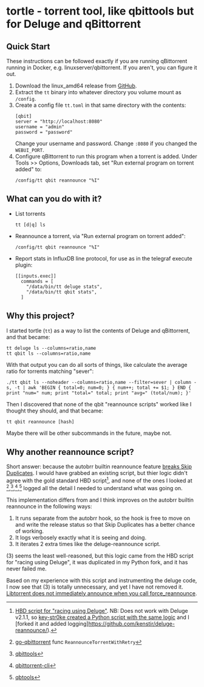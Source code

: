 # tortle - torrent tool, like qbittools but for Deluge and qBittorrent

## Quick Start

These instructions can be followed exactly if you are running qBittorrent running in Docker, e.g. linuxserver/qbittorrent.  If you aren't, you can figure it out.

1. Download the linux_amd64 release from [GitHub](https://github.com/kenstir/tortle/releases).
2. Extract the `tt` binary into whatever directory you volume mount as `/config`.
3. Create a config file `tt.toml` in that same directory with the contents:
   ```
   [qbit]
   server = "http://localhost:8080"
   username = "admin"
   password = "password"
   ```
   Change your username and password.  Change `:8080` if you changed the `WEBUI_PORT`.
4. Configure qBittorrent to run this program when a torrent is added.  Under Tools >> Options, Downloads tab, set "Run external program on torrent added" to:
   ```
   /config/tt qbit reannounce "%I"
   ```

## What can you do with it?

* List torrents
  ```
  tt [d|q] ls
  ```
* Reannounce a torrent, via "Run external program on torrent added":
  ```
  /config/tt qbit reannounce "%I"
  ```
* Report stats in InfluxDB line protocol, for use as in the telegraf execute plugin:
  ```
  [[inputs.exec]]
    commands = [
      "/data/bin/tt deluge stats",
      "/data/bin/tt qbit stats",
    ]
  ```

## Why this project?

I started tortle (`tt`) as a way to list the contents of Deluge and qBittorrent, and that became:

```
tt deluge ls --columns=ratio,name
tt qbit ls --columns=ratio,name
```

With that output you can do all sorts of things, like calculate the average ratio for torrents matching "sever":

```
./tt qbit ls --noheader --columns=ratio,name --filter=sever | column -s, -t | awk 'BEGIN { total=0; num=0; } { num++; total += $1; } END { print "num=" num; print "total=" total; print "avg=" (total/num); }'
```

Then I discovered that none of the qbit "reannounce scripts" worked like I thought they should, and that became:

```
tt qbit reannounce [hash]
```

Maybe there will be other subcommands in the future, maybe not.

## Why another reannounce script?

Short answer: because the autobrr builtin reannounce feature [breaks Skip Duplicates](https://discord.com/channels/881212911849209957/881967548143403058/1342160196276977725).  I would have grabbed an existing script, but thier logic didn't agree with the gold standard HBD script[^1], and none of the ones I looked at [^2],[^3],[^4],[^5] logged all the detail I needed to understand what was going on.

This implementation differs from and I think improves on the autobrr builtin reannounce in the following ways:

1. It runs separate from the autobrr hook, so the hook is free to move on and write the release status so that Skip Duplicates has a better chance of working.
2. It logs verbosely exactly what it is seeing and doing.
3. It iterates 2 extra times like the deluge-reannounce script.

(3) seems the least well-reasoned, but this logic came from the HBD script for "racing using Deluge", it was duplicated in my Python fork, and it has never failed me.

Based on my experience with this script and instrumenting the deluge code, I now see that (3) is totally unnecessary, and yet I have not removed it.
[Libtorrent does not immediately announce when you call force_reannounce](https://github.com/arvidn/libtorrent/blob/1b9dc7462f22bc1513464d01c72281280a6a5f97/include/libtorrent/torrent_handle.hpp#L1162-L1169).

[^1]: [HBD script for "racing using Deluge"](https://docs.hostingby.design/application-hosting/applications/deluge#reannounce-script).  NB: Does not work with Deluge v2.1.1, so [key-str0ke created a Python script with the same logic](https://github.com/key-str0ke/deluge-reannounce) and I [forked it and added logging]https://github.com/kenstir/deluge-reannounce/).
[^2]: [go-qbittorrent](https://github.com/autobrr/go-qbittorrent/blob/main/methods.go) func `ReannounceTorrentWithRetry`
[^3]: [qbittools](https://gitlab.com/AlexKM/qbittools/-/blob/master/commands/reannounce.py?ref_type=heads)
[^4]: [qbittorrent-cli](https://github.com/ludviglundgren/qbittorrent-cli/blob/master/cmd/torrent_reannounce.go)
[^5]: [qbtools](https://github.com/buroa/qbtools/blob/master/qbtools/commands/reannounce.py)
